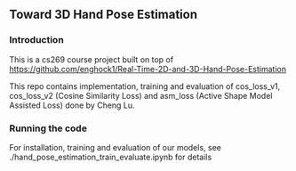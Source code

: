 ## Toward 3D Hand Pose Estimation

### Introduction
This is a cs269 course project built on top of https://github.com/enghock1/Real-Time-2D-and-3D-Hand-Pose-Estimation

This repo contains implementation, training and evaluation of cos_loss_v1, cos_loss_v2 (Cosine Similarity Loss) and 
asm_loss (Active Shape Model Assisted Loss) done by Cheng Lu.

### Running the code
For installation, training and evaluation of our models, see ./hand_pose_estimation_train_evaluate.ipynb for details
